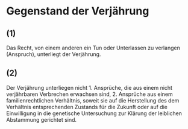 # Gegenstand der Verjährung



## (1)

 Das Recht, von einem anderen ein Tun oder Unterlassen zu verlangen (Anspruch), unterliegt der Verjährung.

## (2)

 Der Verjährung unterliegen nicht  1.
 Ansprüche, die aus einem nicht verjährbaren Verbrechen erwachsen sind,
 2.
 Ansprüche aus einem familienrechtlichen Verhältnis, soweit sie auf die Herstellung des dem Verhältnis entsprechenden Zustands für die Zukunft oder auf die Einwilligung in die genetische Untersuchung zur Klärung der leiblichen Abstammung gerichtet sind.
 


